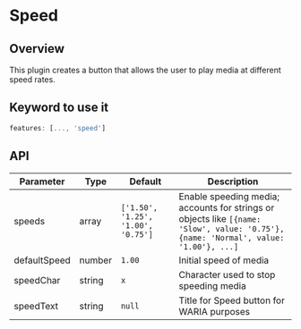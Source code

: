 # Speed

## Overview

This plugin creates a button that allows the user to play media at different speed rates.

## Keyword to use it
```javascript
features: [..., 'speed']
```

## API

Parameter | Type | Default | Description
------ | --------- | ------- | --------
speeds | array | `['1.50', '1.25', '1.00', '0.75']` | Enable speeding media; accounts for strings or objects like `[{name: 'Slow', value: '0.75'}, {name: 'Normal', value: '1.00'}, ...]`
defaultSpeed | number | `1.00` | Initial speed of media	
speedChar | string | `x` | Character used to stop speeding media
speedText | string | `null` | Title for Speed button for WARIA purposes